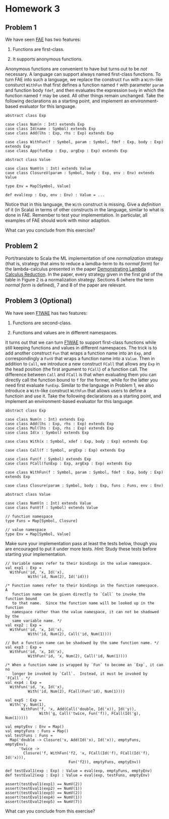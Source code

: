 # Homework 3

## Problem 1

We have seen [FAE](../../lecturenotes/05-fae.scala) has two features:

1. Functions are first-class.

2. It supports anonymous functions.

Anonymous functions are convenient to have but turns out to be _not_ necessary.
A language can support always named first-class functions.  To turn FAE into
such a language, we replace the construct `Fun` with a `With`-like consturct
`WithFun` that first defines a function named `f` with parameter `param` and
function body `fdef`, and then evaluates the expression `body` in which the
function named `f` may be used.  All other things remain unchanged.  Take the
following declarations as a starting point, and implement an environment-based
evaluator for this language.

```
abstract class Exp

case class Num(n : Int) extends Exp
case class Id(name : Symbol) extends Exp
case class Add(lhs : Exp, rhs : Exp) extends Exp

case class WithFun(f : Symbol, param : Symbol, fdef : Exp, body : Exp) extends Exp
case class App(funExp : Exp, argExp : Exp) extends Exp

abstract class Value

case class NumV(n : Int) extends Value
case class ClosureV(param : Symbol, body : Exp, env : Env) extends Value

type Env = Map[Symbol, Value]

def eval(exp : Exp, env : Env) : Value = ...
```

Notice that in this language, the `With` construct is missing.  Give a
_definition_ of it (in Scala) in terms of other constructs in the language,
similar to what is done in FAE.  Remember to test your implementation.  In
particular, all examples of FAE should work with minor adaption.

What can you conclude from this exercise?

## Problem 2

Port/translate to Scala the ML implementation of one _normalization_ strategy
(that is, strategy that aims to reduce a lamdba-term to its _normal form_) for
the lambda-calculus presented in the paper [Demonstrating Lambda Calculus
Reduction](http://www.itu.dk/~sestoft/papers/sestoft-lamreduce.pdf).  In the
paper, every strategy given in the first grid of the table in Figure 2 is a
normalization strategy.  Sections 6 (where the term _normal form_ is defined),
7 and 8 of the paper are relevant.

## Problem 3 (Optional)

We have seen [F1WAE](../../lecturenotes/04-f1wae.scala) has two features:

1. Functions are second-class.

2. Functions and values are in different namespaces.

It turns out that we can turn [F1WAE](../../lecturenotes/04-f1wae.scala) to
support first-class functions while still keeping functions and values in
different namespaces.  The trick is to add another construct `Fun` that wraps a
function name into an `Exp`, and correspondingly a `FunV` that wraps a function
name into a `Value`.  Then in addition to `Call`, we introduce a new construct
`FCall` that allows any `Exp` in the head position (the first argument to
`FCall`) of a function call.  The difference between `Call` and `FCall` is that
when evaluating them you can directly call the function bound to `f` for the
former, while for the latter you need first evaluate `funExp`.  Similar to the
language in Problem 1, we also introduce a `With`-like construct `WithFun` that
allows users to define a functioin and use it.  Take the following declarations
as a starting point, and implement an environment-based evaluator for this
language.

```
abstract class Exp

case class Num(n : Int) extends Exp
case class Add(lhs : Exp, rhs : Exp) extends Exp
case class Mul(lhs : Exp, rhs : Exp) extends Exp
case class Id(x : Symbol) extends Exp

case class With(x : Symbol, xdef : Exp, body : Exp) extends Exp

case class Call(f : Symbol, argExp : Exp) extends Exp

case class Fun(f : Symbol) extends Exp
case class FCall(funExp : Exp, argExp : Exp) extends Exp

case class WithFun(f : Symbol, param : Symbol, fdef : Exp, body : Exp) extends Exp

case class Closure(param : Symbol, body : Exp, funs : Funs, env : Env)

abstract class Value

case class NumV(n : Int) extends Value
case class FunV(f : Symbol) extends Value

// function namespace
type Funs = Map[Symbol, Closure]

// value namespace
type Env = Map[Symbol, Value]
```

Make sure your implementation pass at least the tests below, though you are
encouraged to put it under more tests.  _Hint:_ Study these tests before
starting your implementation.

```
// Variable names refer to their bindings in the value namespace.
val exp1 : Exp =
  WithFun('id, 'x, Id('x),
          With('id, Num(2), Id('id)))

/* Function names refer to their bindings in the function namespace.  A
   function name can be given directly to `Call` to invoke the function bound
   to that name.  Since the function name will be looked up in the function
   namespace rather than the value namespace, it can not be shadowed by the
   same variable name. */
val exp2 : Exp =
  WithFun('id, 'x, Id('x),
          With('id, Num(2), Call('id, Num(1))))

// But a function name can be shadowed by the same function name. */
val exp3 : Exp =
  WithFun('id, 'x, Id('x),
          WithFun('id, 'x, Num(2), Call('id, Num(1))))

/* When a function name is wrapped by `Fun` to become an `Exp`, it can no
   longer be invoked by `Call`.  Instead, it must be invoked by `FCall`. */
val exp4 : Exp =
  WithFun('id, 'x, Id('x),
          With('id, Num(2), FCall(Fun('id), Num(1))))

val exp5 : Exp =
  With('y, Num(1),
       WithFun('f, 'x, Add(Call('double, Id('x)), Id('y)),
               With('g, Call('twice, Fun('f)), FCall(Id('g), Num(1)))))

val emptyEnv : Env = Map()
val emptyFuns : Funs = Map()
val testFuns : Funs =
  Map('double -> Closure('x, Add(Id('x), Id('x)), emptyFuns, emptyEnv),
      'twice ->
        Closure('f, WithFun('f2, 'x, FCall(Id('f), FCall(Id('f), Id('x))),
                            Fun('f2)), emptyFuns, emptyEnv))

def testEval1(exp : Exp) : Value = eval(exp, emptyFuns, emptyEnv)
def testEval2(exp : Exp) : Value = eval(exp, testFuns, emptyEnv)

assert(testEval1(exp1) == NumV(2))
assert(testEval1(exp2) == NumV(1))
assert(testEval1(exp3) == NumV(2))
assert(testEval1(exp4) == NumV(1))
assert(testEval2(exp5) == NumV(7))
```

What can you conclude from this exercise?

